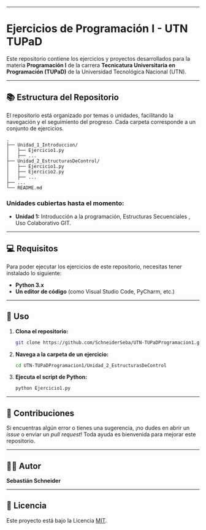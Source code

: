 
-----

# Ejercicios de Programación I - UTN TUPaD

Este repositorio contiene los ejercicios y proyectos desarrollados para la materia **Programación I** de la carrera **Tecnicatura Universitaria en Programación (TUPaD)** de la Universidad Tecnológica Nacional (UTN).

-----

## 📚 Estructura del Repositorio

El repositorio está organizado por temas o unidades, facilitando la navegación y el seguimiento del progreso. Cada carpeta corresponde a un conjunto de ejercicios.

```
.
├── Unidad_1_Introduccion/
│   ├── Ejercicio1.py
│   ├── ...
├── Unidad_2_EstructurasDeControl/
│   ├── Ejercicio1.py
│   ├── Ejercicio2.py
│   ├── ...
├── ...
└── README.md
```

### Unidades cubiertas hasta el momento:

  * **Unidad 1:** Introducción a la programación, Estructuras Secuenciales , Uso Colaborativo GIT.

-----

## 💻 Requisitos

Para poder ejecutar los ejercicios de este repositorio, necesitas tener instalado lo siguiente:

  * **Python 3.x**
  * **Un editor de código** (como Visual Studio Code, PyCharm, etc.)

-----

## 🚀 Uso

1.  **Clona el repositorio:**

    ```bash
    git clone https://github.com/SchneiderSeba/UTN-TUPaDProgramacion1.git
    ```

2.  **Navega a la carpeta de un ejercicio:**

    ```bash
    cd UTN-TUPaDProgramacion1/Unidad_2_EstructurasDeControl
    ```

3.  **Ejecuta el script de Python:**

    ```bash
    python Ejercicio1.py
    ```

-----

## 📝 Contribuciones

Si encuentras algún error o tienes una sugerencia, ¡no dudes en abrir un *issue* o enviar un *pull request*\! Toda ayuda es bienvenida para mejorar este repositorio.

-----

## 🧑‍💻 Autor

**Sebastián Schneider**

-----

## 📄 Licencia

Este proyecto está bajo la Licencia [MIT](https://opensource.org/licenses/MIT).
